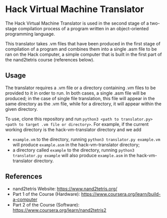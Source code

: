 # Hack Virtual Machine Translator

The Hack Virtual Machine Translator is used in the second stage of a two-stage compilation process of a program written in an object-oriented programming language.

This translator takes .vm files that have been produced in the first stage of compilation of a program and combines them into a single .asm file to be ran on the Hack computer, a simple computer that is built in the first part of the nand2tetris course (references below).

## Usage

The translator requires a .vm file or a directory containing .vm files to be provided to it in order to run. In both cases, a single .asm file will be produced; in the case of single file translation, this file will appear in the same directory as the .vm file, while for a directory, it will appear within the given directory.

To use, clone this repository and run `python3 <path to translator.py> <path to target .vm file or directory>`. For example, if the current working directory is the hack-vm-translator directory and we add
* `example.vm` to the directory, running `python3 translator.py example.vm` will produce `example.asm` in the hack-vm-translator directory;
* a directory called `example` to the directory, running `python3 translator.py example` will also produce `example.asm` in the hack-vm-translator directory.

## References
* nand2tetris Website: https://www.nand2tetris.org/
* Part 1 of the Course (Hardware): https://www.coursera.org/learn/build-a-computer
* Part 2 of the Course (Software): https://www.coursera.org/learn/nand2tetris2
